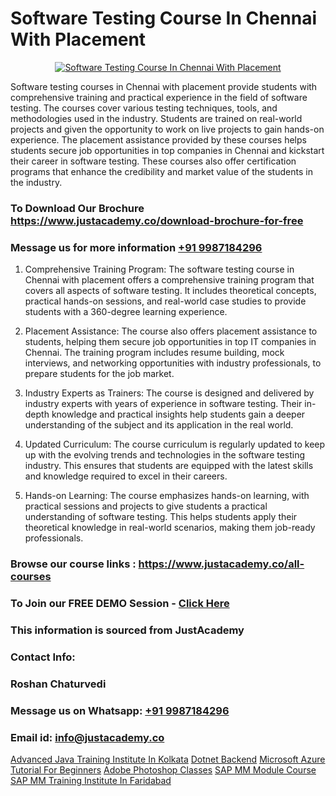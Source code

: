 # Software Testing Course In Chennai With Placement

<p align="center">
  <a href="https://justacademy.co/program-detail/software-testing">
    <img src="https://justacademy.co/storage2/program_images/1704700438.webp" alt="Software Testing Course In Chennai With Placement">
  </a>
</p>


Software testing courses in Chennai with placement provide students with comprehensive training and practical experience in the field of software testing. The courses cover various testing techniques, tools, and methodologies used in the industry. Students are trained on real-world projects and given the opportunity to work on live projects to gain hands-on experience. The placement assistance provided by these courses helps students secure job opportunities in top companies in Chennai and kickstart their career in software testing. These courses also offer certification programs that enhance the credibility and market value of the students in the industry. 
### To Download Our Brochure https://www.justacademy.co/download-brochure-for-free
### Message us for more information [+91 9987184296](https://api.whatsapp.com/send?phone=919987184296)
1) Comprehensive Training Program: The software testing course in Chennai with placement offers a comprehensive training program that covers all aspects of software testing. It includes theoretical concepts, practical hands-on sessions, and real-world case studies to provide students with a 360-degree learning experience.

2) Placement Assistance: The course also offers placement assistance to students, helping them secure job opportunities in top IT companies in Chennai. The training program includes resume building, mock interviews, and networking opportunities with industry professionals, to prepare students for the job market.

3) Industry Experts as Trainers: The course is designed and delivered by industry experts with years of experience in software testing. Their in-depth knowledge and practical insights help students gain a deeper understanding of the subject and its application in the real world.

4) Updated Curriculum: The course curriculum is regularly updated to keep up with the evolving trends and technologies in the software testing industry. This ensures that students are equipped with the latest skills and knowledge required to excel in their careers.

5) Hands-on Learning: The course emphasizes hands-on learning, with practical sessions and projects to give students a practical understanding of software testing. This helps students apply their theoretical knowledge in real-world scenarios, making them job-ready professionals.

### Browse our course links : https://www.justacademy.co/all-courses 
### To Join our FREE DEMO Session - [Click Here](https://www.justacademy.co/register-for-course-demo)


### This information is sourced from JustAcademy
### Contact Info:
### Roshan Chaturvedi
### Message us on Whatsapp: [+91 9987184296](https://api.whatsapp.com/send?phone=919987184296)
### Email id: [info@justacademy.co](mailto:info@justacademy.co)
                    
[Advanced Java Training Institute In Kolkata](https://www.linkedin.com/pulse/advanced-java-training-institute-kolkata-gjygc?trackingId=%2FE3P%2Bxvpo88pnysEGtZQVw%3D%3D&lipi=urn%3Ali%3Apage%3Ad_flagship3_company_admin%3BzThijShxRS6J0WzPkYT7Lg%3D%3D)
[Dotnet Backend](https://www.linkedin.com/pulse/dotnet-backend-justacademy-san-jose-mfvnf?trackingId=2S6GHAuQHY6qAgLZT9w5Dw%3D%3D&lipi=urn%3Ali%3Apage%3Ad_flagship3_company_admin%3BfImeOsNpR2eB0vaAt1OrTg%3D%3D)
[Microsoft Azure Tutorial For Beginners](https://medium.com/@kumarishimmi99/microsoft-azure-tutorial-for-beginners-f08306683862)
[Adobe Photoshop Classes](https://medium.com/@ranepooja/adobe-photoshop-classes-9baf98a2191e)
[SAP MM Module Course](https://justacademyin.github.io/Articles/SAP-MM-Module-Course)
[SAP MM Training Institute In Faridabad](https://justacademyin.github.io/Articles/SAP-MM-Training-Institute-In-Faridabad)
